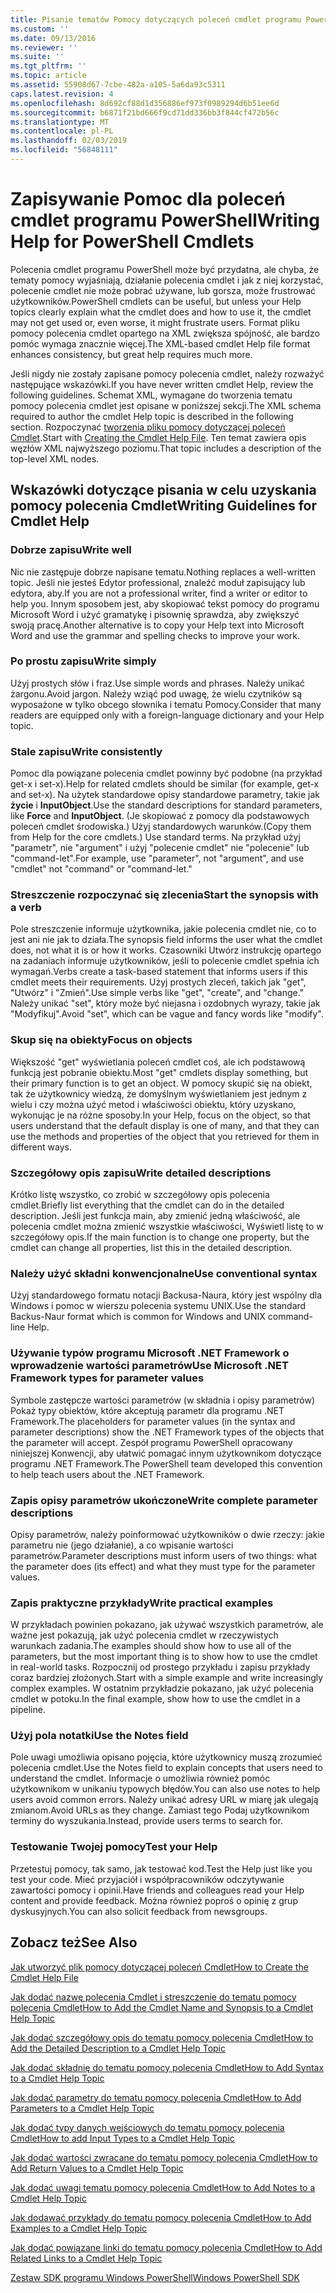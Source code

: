 ```yaml
---
title: Pisanie tematów Pomocy dotyczących poleceń cmdlet programu PowerShell | Dokumentacja firmy Microsoft
ms.custom: ''
ms.date: 09/13/2016
ms.reviewer: ''
ms.suite: ''
ms.tgt_pltfrm: ''
ms.topic: article
ms.assetid: 55908d67-7cbe-482a-a105-5a6da93c5311
caps.latest.revision: 4
ms.openlocfilehash: 8d692cf88d1d356886ef973f0989294d6b51ee6d
ms.sourcegitcommit: b6871f21bd666f9cd71dd336bb3f844cf472b56c
ms.translationtype: MT
ms.contentlocale: pl-PL
ms.lasthandoff: 02/03/2019
ms.locfileid: "56848111"
---
```

# <a name="writing-help-for-powershell-cmdlets"></a><span data-ttu-id="80696-102">Zapisywanie Pomoc dla poleceń cmdlet programu PowerShell</span><span class="sxs-lookup"><span data-stu-id="80696-102">Writing Help for PowerShell Cmdlets</span></span>

<span data-ttu-id="80696-103">Polecenia cmdlet programu PowerShell może być przydatna, ale chyba, że tematy pomocy wyjaśniają, działanie polecenia cmdlet i jak z niej korzystać, polecenie cmdlet nie może pobrać używane, lub gorsza, może frustrować użytkowników.</span><span class="sxs-lookup"><span data-stu-id="80696-103">PowerShell cmdlets can be useful, but unless your Help topics clearly explain what the cmdlet does and how to use it, the cmdlet may not get used or, even worse, it might frustrate users.</span></span>
<span data-ttu-id="80696-104">Format pliku pomocy polecenia cmdlet opartego na XML zwiększa spójność, ale bardzo pomóc wymaga znacznie więcej.</span><span class="sxs-lookup"><span data-stu-id="80696-104">The XML-based cmdlet Help file format enhances consistency, but great help requires much more.</span></span>

<span data-ttu-id="80696-105">Jeśli nigdy nie zostały zapisane pomocy polecenia cmdlet, należy rozważyć następujące wskazówki.</span><span class="sxs-lookup"><span data-stu-id="80696-105">If you have never written cmdlet Help, review the following guidelines.</span></span>
<span data-ttu-id="80696-106">Schemat XML, wymagane do tworzenia tematu pomocy polecenia cmdlet jest opisane w poniższej sekcji.</span><span class="sxs-lookup"><span data-stu-id="80696-106">The XML schema required to author the cmdlet Help topic is described in the following section.</span></span>
<span data-ttu-id="80696-107">Rozpoczynać [tworzenia pliku pomocy dotyczącej poleceń Cmdlet](./how-to-create-the-cmdlet-help-file.md).</span><span class="sxs-lookup"><span data-stu-id="80696-107">Start with [Creating the Cmdlet Help File](./how-to-create-the-cmdlet-help-file.md).</span></span>
<span data-ttu-id="80696-108">Ten temat zawiera opis węzłów XML najwyższego poziomu.</span><span class="sxs-lookup"><span data-stu-id="80696-108">That topic includes a description of the top-level XML nodes.</span></span>

## <a name="writing-guidelines-for-cmdlet-help"></a><span data-ttu-id="80696-109">Wskazówki dotyczące pisania w celu uzyskania pomocy polecenia Cmdlet</span><span class="sxs-lookup"><span data-stu-id="80696-109">Writing Guidelines for Cmdlet Help</span></span>

### <a name="write-well"></a><span data-ttu-id="80696-110">Dobrze zapisu</span><span class="sxs-lookup"><span data-stu-id="80696-110">Write well</span></span>
<span data-ttu-id="80696-111">Nic nie zastępuje dobrze napisane tematu.</span><span class="sxs-lookup"><span data-stu-id="80696-111">Nothing replaces a well-written topic.</span></span>
<span data-ttu-id="80696-112">Jeśli nie jesteś Edytor professional, znaleźć moduł zapisujący lub edytora, aby.</span><span class="sxs-lookup"><span data-stu-id="80696-112">If you are not a professional writer, find a writer or editor to help you.</span></span>
<span data-ttu-id="80696-113">Innym sposobem jest, aby skopiować tekst pomocy do programu Microsoft Word i użyć gramatykę i pisownię sprawdza, aby zwiększyć swoją pracę.</span><span class="sxs-lookup"><span data-stu-id="80696-113">Another alternative is to copy your Help text into Microsoft Word and use the grammar and spelling checks to improve your work.</span></span>

### <a name="write-simply"></a><span data-ttu-id="80696-114">Po prostu zapisu</span><span class="sxs-lookup"><span data-stu-id="80696-114">Write simply</span></span>
<span data-ttu-id="80696-115">Użyj prostych słów i fraz.</span><span class="sxs-lookup"><span data-stu-id="80696-115">Use simple words and phrases.</span></span>
<span data-ttu-id="80696-116">Należy unikać żargonu.</span><span class="sxs-lookup"><span data-stu-id="80696-116">Avoid jargon.</span></span>
<span data-ttu-id="80696-117">Należy wziąć pod uwagę, że wielu czytników są wyposażone w tylko obcego słownika i tematu Pomocy.</span><span class="sxs-lookup"><span data-stu-id="80696-117">Consider that many readers are equipped only with a foreign-language dictionary and your Help topic.</span></span>

### <a name="write-consistently"></a><span data-ttu-id="80696-118">Stale zapisu</span><span class="sxs-lookup"><span data-stu-id="80696-118">Write consistently</span></span>
<span data-ttu-id="80696-119">Pomoc dla powiązane polecenia cmdlet powinny być podobne (na przykład get-x i set-x).</span><span class="sxs-lookup"><span data-stu-id="80696-119">Help for related cmdlets should be similar (for example, get-x and set-x).</span></span>
<span data-ttu-id="80696-120">Na użytek standardowe opisy standardowe parametry, takie jak **życie** i **InputObject**.</span><span class="sxs-lookup"><span data-stu-id="80696-120">Use the standard descriptions for standard parameters, like **Force** and **InputObject**.</span></span>
<span data-ttu-id="80696-121">(Je skopiować z pomocy dla podstawowych poleceń cmdlet środowiska.) Użyj standardowych warunków.</span><span class="sxs-lookup"><span data-stu-id="80696-121">(Copy them from Help for the core cmdlets.) Use standard terms.</span></span>
<span data-ttu-id="80696-122">Na przykład użyj "parametr", nie "argument" i użyj "polecenie cmdlet" nie "polecenie" lub "command-let".</span><span class="sxs-lookup"><span data-stu-id="80696-122">For example, use "parameter", not "argument", and use "cmdlet" not "command" or "command-let."</span></span>

### <a name="start-the-synopsis-with-a-verb"></a><span data-ttu-id="80696-123">Streszczenie rozpoczynać się zlecenia</span><span class="sxs-lookup"><span data-stu-id="80696-123">Start the synopsis with a verb</span></span>
<span data-ttu-id="80696-124">Pole streszczenie informuje użytkownika, jakie polecenia cmdlet nie, co to jest ani nie jak to działa.</span><span class="sxs-lookup"><span data-stu-id="80696-124">The synopsis field informs the user what the cmdlet does, not what it is or how it works.</span></span>
<span data-ttu-id="80696-125">Czasowniki Utwórz instrukcję opartego na zadaniach informuje użytkowników, jeśli to polecenie cmdlet spełnia ich wymagań.</span><span class="sxs-lookup"><span data-stu-id="80696-125">Verbs create a task-based statement that informs users if this cmdlet meets their requirements.</span></span>
<span data-ttu-id="80696-126">Użyj prostych zleceń, takich jak "get", "Utwórz" i "Zmień".</span><span class="sxs-lookup"><span data-stu-id="80696-126">Use simple verbs like "get", "create", and "change."</span></span>
<span data-ttu-id="80696-127">Należy unikać "set", który może być niejasna i ozdobnych wyrazy, takie jak "Modyfikuj".</span><span class="sxs-lookup"><span data-stu-id="80696-127">Avoid "set", which can be vague and fancy words like "modify".</span></span>

### <a name="focus-on-objects"></a><span data-ttu-id="80696-128">Skup się na obiekty</span><span class="sxs-lookup"><span data-stu-id="80696-128">Focus on objects</span></span>
<span data-ttu-id="80696-129">Większość "get" wyświetlania poleceń cmdlet coś, ale ich podstawową funkcją jest pobranie obiektu.</span><span class="sxs-lookup"><span data-stu-id="80696-129">Most "get" cmdlets display something, but their primary function is to get an object.</span></span>
<span data-ttu-id="80696-130">W pomocy skupić się na obiekt, tak że użytkownicy wiedzą, że domyślnym wyświetlaniem jest jednym z wielu i czy można użyć metod i właściwości obiektu, który uzyskano, wykonując je na różne sposoby.</span><span class="sxs-lookup"><span data-stu-id="80696-130">In your Help, focus on the object, so that users understand that the default display is one of many, and that they can use the methods and properties of the object that you retrieved for them in different ways.</span></span>

### <a name="write-detailed-descriptions"></a><span data-ttu-id="80696-131">Szczegółowy opis zapisu</span><span class="sxs-lookup"><span data-stu-id="80696-131">Write detailed descriptions</span></span>
<span data-ttu-id="80696-132">Krótko listę wszystko, co zrobić w szczegółowy opis polecenia cmdlet.</span><span class="sxs-lookup"><span data-stu-id="80696-132">Briefly list everything that the cmdlet can do in the detailed description.</span></span>
<span data-ttu-id="80696-133">Jeśli jest funkcja main, aby zmienić jedną właściwość, ale polecenia cmdlet można zmienić wszystkie właściwości, Wyświetl listę to w szczegółowy opis.</span><span class="sxs-lookup"><span data-stu-id="80696-133">If the main function is to change one property, but the cmdlet can change all properties, list this in the detailed description.</span></span>

### <a name="use-conventional-syntax"></a><span data-ttu-id="80696-134">Należy użyć składni konwencjonalne</span><span class="sxs-lookup"><span data-stu-id="80696-134">Use conventional syntax</span></span>
<span data-ttu-id="80696-135">Użyj standardowego formatu notacji Backusa-Naura, który jest wspólny dla Windows i pomoc w wierszu polecenia systemu UNIX.</span><span class="sxs-lookup"><span data-stu-id="80696-135">Use the standard Backus-Naur format which is common for Windows and UNIX command-line Help.</span></span>

### <a name="use-microsoft-net-framework-types-for-parameter-values"></a><span data-ttu-id="80696-136">Używanie typów programu Microsoft .NET Framework o wprowadzenie wartości parametrów</span><span class="sxs-lookup"><span data-stu-id="80696-136">Use Microsoft .NET Framework types for parameter values</span></span>
<span data-ttu-id="80696-137">Symbole zastępcze wartości parametrów (w składnia i opisy parametrów) Pokaż typy obiektów, które akceptują parametr dla programu .NET Framework.</span><span class="sxs-lookup"><span data-stu-id="80696-137">The placeholders for parameter values (in the syntax and parameter descriptions) show the .NET Framework types of the objects that the parameter will accept.</span></span>
<span data-ttu-id="80696-138">Zespół programu PowerShell opracowany niniejszej Konwencji, aby ułatwić pomagać innym użytkownikom dotyczące programu .NET Framework.</span><span class="sxs-lookup"><span data-stu-id="80696-138">The PowerShell team developed this convention to help teach users about the .NET Framework.</span></span>

### <a name="write-complete-parameter-descriptions"></a><span data-ttu-id="80696-139">Zapis opisy parametrów ukończone</span><span class="sxs-lookup"><span data-stu-id="80696-139">Write complete parameter descriptions</span></span>
<span data-ttu-id="80696-140">Opisy parametrów, należy poinformować użytkowników o dwie rzeczy: jakie parametru nie (jego działanie), a co wpisanie wartości parametrów.</span><span class="sxs-lookup"><span data-stu-id="80696-140">Parameter descriptions must inform users of two things: what the parameter does (its effect) and what they must type for the parameter values.</span></span>

### <a name="write-practical-examples"></a><span data-ttu-id="80696-141">Zapis praktyczne przykłady</span><span class="sxs-lookup"><span data-stu-id="80696-141">Write practical examples</span></span>
<span data-ttu-id="80696-142">W przykładach powinien pokazano, jak używać wszystkich parametrów, ale ważne jest pokazują, jak użyć polecenia cmdlet w rzeczywistych warunkach zadania.</span><span class="sxs-lookup"><span data-stu-id="80696-142">The examples should show how to use all of the parameters, but the most important thing is to show how to use the cmdlet in real-world tasks.</span></span>
<span data-ttu-id="80696-143">Rozpocznij od prostego przykładu i zapisu przykłady coraz bardziej złożonych.</span><span class="sxs-lookup"><span data-stu-id="80696-143">Start with a simple example and write increasingly complex examples.</span></span>
<span data-ttu-id="80696-144">W ostatnim przykładzie pokazano, jak użyć polecenia cmdlet w potoku.</span><span class="sxs-lookup"><span data-stu-id="80696-144">In the final example, show how to use the cmdlet in a pipeline.</span></span>

### <a name="use-the-notes-field"></a><span data-ttu-id="80696-145">Użyj pola notatki</span><span class="sxs-lookup"><span data-stu-id="80696-145">Use the Notes field</span></span>
<span data-ttu-id="80696-146">Pole uwagi umożliwia opisano pojęcia, które użytkownicy muszą zrozumieć polecenia cmdlet.</span><span class="sxs-lookup"><span data-stu-id="80696-146">Use the Notes field to explain concepts that users need to understand the cmdlet.</span></span>
<span data-ttu-id="80696-147">Informacje o umożliwia również pomóc użytkownikom w unikaniu typowych błędów.</span><span class="sxs-lookup"><span data-stu-id="80696-147">You can also use notes to help users avoid common errors.</span></span>
<span data-ttu-id="80696-148">Należy unikać adresy URL w miarę jak ulegają zmianom.</span><span class="sxs-lookup"><span data-stu-id="80696-148">Avoid URLs as they change.</span></span>
<span data-ttu-id="80696-149">Zamiast tego Podaj użytkownikom terminy do wyszukania.</span><span class="sxs-lookup"><span data-stu-id="80696-149">Instead, provide users terms to search for.</span></span>

### <a name="test-your-help"></a><span data-ttu-id="80696-150">Testowanie Twojej pomocy</span><span class="sxs-lookup"><span data-stu-id="80696-150">Test your Help</span></span>
<span data-ttu-id="80696-151">Przetestuj pomocy, tak samo, jak testować kod.</span><span class="sxs-lookup"><span data-stu-id="80696-151">Test the Help just like you test your code.</span></span>
<span data-ttu-id="80696-152">Mieć przyjaciół i współpracowników odczytywanie zawartości pomocy i opinii.</span><span class="sxs-lookup"><span data-stu-id="80696-152">Have friends and colleagues read your Help content and provide feedback.</span></span>
<span data-ttu-id="80696-153">Można również poproś o opinię z grup dyskusyjnych.</span><span class="sxs-lookup"><span data-stu-id="80696-153">You can also solicit feedback from newsgroups.</span></span>

## <a name="see-also"></a><span data-ttu-id="80696-154">Zobacz też</span><span class="sxs-lookup"><span data-stu-id="80696-154">See Also</span></span>

 [<span data-ttu-id="80696-155">Jak utworzyć plik pomocy dotyczącej poleceń Cmdlet</span><span class="sxs-lookup"><span data-stu-id="80696-155">How to Create the Cmdlet Help File</span></span>](./how-to-create-the-cmdlet-help-file.md)

 [<span data-ttu-id="80696-156">Jak dodać nazwę polecenia Cmdlet i streszczenie do tematu pomocy polecenia Cmdlet</span><span class="sxs-lookup"><span data-stu-id="80696-156">How to Add the Cmdlet Name and Synopsis to a Cmdlet Help Topic</span></span>](./how-to-add-the-cmdlet-name-and-synopsis-to-a-cmdlet-help-topic.md)

 [<span data-ttu-id="80696-157">Jak dodać szczegółowy opis do tematu pomocy polecenia Cmdlet</span><span class="sxs-lookup"><span data-stu-id="80696-157">How to Add the Detailed Description to a Cmdlet Help Topic</span></span>](./how-to-add-a-cmdlet-description.md)

 [<span data-ttu-id="80696-158">Jak dodać składnię do tematu pomocy polecenia Cmdlet</span><span class="sxs-lookup"><span data-stu-id="80696-158">How to Add Syntax to a Cmdlet Help Topic</span></span>](./how-to-add-syntax-to-a-cmdlet-help-topic.md)

 [<span data-ttu-id="80696-159">Jak dodać parametry do tematu pomocy polecenia Cmdlet</span><span class="sxs-lookup"><span data-stu-id="80696-159">How to Add Parameters to a Cmdlet Help Topic</span></span>](./how-to-add-parameter-information.md)

 [<span data-ttu-id="80696-160">Jak dodać typy danych wejściowych do tematu pomocy polecenia Cmdlet</span><span class="sxs-lookup"><span data-stu-id="80696-160">How to add Input Types to a Cmdlet Help Topic</span></span>](./how-to-add-input-types-to-a-cmdlet-help-topic.md)

 [<span data-ttu-id="80696-161">Jak dodać wartości zwracane do tematu pomocy polecenia Cmdlet</span><span class="sxs-lookup"><span data-stu-id="80696-161">How to Add Return Values to a Cmdlet Help Topic</span></span>](./how-to-add-return-values-to-a-cmdlet-help-topic.md)

 [<span data-ttu-id="80696-162">Jak dodać uwagi tematu pomocy polecenia Cmdlet</span><span class="sxs-lookup"><span data-stu-id="80696-162">How to Add Notes to a Cmdlet Help Topic</span></span>](./how-to-add-notes-to-a-cmdlet-help-topic.md)

 [<span data-ttu-id="80696-163">Jak dodawać przykłady do tematu pomocy polecenia Cmdlet</span><span class="sxs-lookup"><span data-stu-id="80696-163">How to Add Examples to a Cmdlet Help Topic</span></span>](./how-to-add-examples-to-a-cmdlet-help-topic.md)

 [<span data-ttu-id="80696-164">Jak dodać powiązane linki do tematu pomocy polecenia Cmdlet</span><span class="sxs-lookup"><span data-stu-id="80696-164">How to Add Related Links to a Cmdlet Help Topic</span></span>](./how-to-add-related-links-to-a-cmdlet-help-topic.md)

 [<span data-ttu-id="80696-165">Zestaw SDK programu Windows PowerShell</span><span class="sxs-lookup"><span data-stu-id="80696-165">Windows PowerShell SDK</span></span>](../windows-powershell-reference.md)